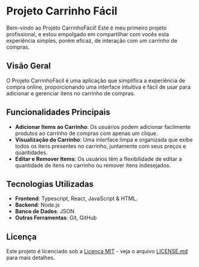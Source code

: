 
# Projeto Carrinho Fácil

Bem-vindo ao Projeto CarrinhoFácil! Este é meu primeiro projeto profissional, e estou empolgado em compartilhar com vocês esta experiência simples, porém eficaz, de interação com um carrinho de compras.

## Visão Geral

O Projeto CarrinhoFácil é uma aplicação que simplifica a experiência de compra online, proporcionando uma interface intuitiva e fácil de usar para adicionar e gerenciar itens no carrinho de compras.

## Funcionalidades Principais

- **Adicionar Items ao Carrinho**: Os usuários podem adicionar facilmente produtos ao carrinho de compras com apenas um clique.
- **Visualização do Carrinho**: Uma interface limpa e organizada que exibe todos os itens presentes no carrinho, juntamente com seus preços e quantidades.
- **Editar e Remover Items**: Os usuários têm a flexibilidade de editar a quantidade de itens no carrinho ou remover itens indesejados.

## Tecnologias Utilizadas


- **Frontend**: Typescript, React, JavaScript & HTML.  
- **Backend**: Node.js
- **Banco de Dados**: JSON
- **Outras Ferramentas**: Git, GitHub

## Licença

Este projeto é licenciado sob a [Licença MIT](https://opensource.org/licenses/MIT) - veja o arquivo [LICENSE.md](LICENSE.md) para mais detalhes.
